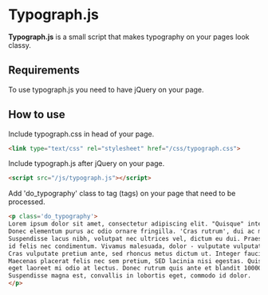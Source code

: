 # Typograph.js
**Typograph.js** is a small script that makes typography on your pages look classy.
## Requirements
To use typograph.js you need to have jQuery on your page.
## How to use
Include typograph.css in head of your page.
```html
<link type="text/css" rel="stylesheet" href="/css/typograph.css">
```

Include typograph.js after jQuery on your page.
```html
<script src="/js/typograph.js"></script>
```

Add 'do_typography' class to tag (tags) on your page that need to be processed.
```html
<p class='do_typography'>
Lorem ipsum dolor sit amet, consectetur adipiscing elit. "Quisque" interdum tempus ultrices. Proin tempor lacus venenatis gravida pulvinar. 
Donec elementum purus ac odio ornare fringilla. 'Cras rutrum', dui ac molestie ultricies, sem mi bibendum mauris, sed interdum ex ligula eu lacus. 
Suspendisse lacus nibh, volutpat nec ultrices vel, dictum eu dui. Praesent porttitor nisi dictum, porta quam quis, imperdiet mauris. Nunc tempus 
id felis nec condimentum. Vivamus malesuada, dolor - vulputate vulputate dictum, elit ligula lobortis risus, eget luctus lorem sem a diam. 
Cras vulputate pretium ante, sed rhoncus metus dictum ut. Integer faucibus urna quis maximus aliquet. Quisque fermentum in urna at semper. 
Maecenas placerat felis nec sem pretium, SED lacinia nisi egestas. Quisque accumsan, elit eget convallis congue, neque ante pretium nisi, 
eget laoreet mi odio at lectus. Donec rutrum quis ante et blandit 10000000 ares. Curabitur a tortor ac turpis semper convallis nec at augue. 
Suspendisse magna est, convallis in lobortis eget, commodo id dolor.
</p>
```